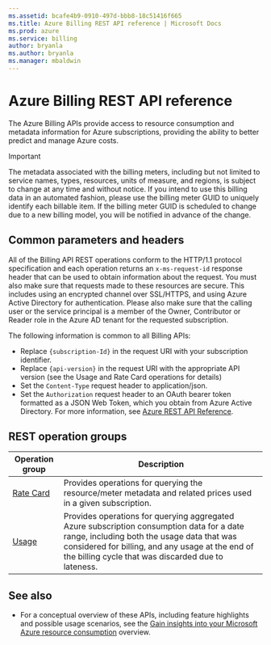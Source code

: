 ```yaml
---
ms.assetid: bcafe4b9-0910-497d-bbb8-18c51416f665
ms.title: Azure Billing REST API reference | Microsoft Docs
ms.prod: azure
ms.service: billing
author: bryanla
ms.author: bryanla
ms.manager: mbaldwin
---
```


# Azure Billing REST API reference

The Azure Billing APIs provide access to resource consumption and metadata information for Azure subscriptions, providing the ability to better predict and manage Azure costs. 

> [!IMPORTANT]  
>  The metadata associated with the billing meters, including but not limited to service names, types, resources, units of measure, and regions, is subject to change at any time and without notice. If you intend to use this billing data in an automated fashion, please use the billing meter GUID to uniquely identify each billable item. If the billing meter GUID is scheduled to change due to a new billing model, you will be notified in advance of the change. 


## Common parameters and headers
All of the Billing API REST operations conform to the HTTP/1.1 protocol specification and each operation returns an `x-ms-request-id` response header that can be used to obtain information about the request. You must also make sure that requests made to these resources are secure. This includes using an encrypted channel over SSL/HTTPS, and using Azure Active Directory for authentication. Please also make sure that the calling user or the service principal is a member of the Owner, Contributor or Reader role in the Azure AD tenant for the requested subscription.

The following information is common to all Billing APIs:

- Replace `{subscription-Id}` in the request URI with your subscription identifier.
- Replace `{api-version}` in the request URI with the appropriate API version (see the Usage and Rate Card operations for details)
- Set the `Content-Type` request header to application/json.
- Set the `Authorization` request header to an OAuth bearer token formatted as a JSON Web Token, which you obtain from Azure Active Directory. For more information, see [Azure REST API Reference](/rest).

## REST operation groups

| Operation group                                    | Description                                                                                                       |
|----------------------------------------------------|-------------------------------------------------------------------------------------------------------------------|
| [Rate Card](~/docs-ref-autogen/commerce/ratecard.json)               | Provides operations for querying the resource/meter metadata and related prices used in a given subscription. |
| [Usage](~/docs-ref-autogen/commerce/usageaggregates.json) | Provides operations for querying aggregated Azure subscription consumption data for a date range, including both the usage data that was considered for billing, and any usage at the end of the billing cycle that was discarded due to lateness.                 |

## See also
- For a conceptual overview of these APIs, including feature highlights and possible usage scenarios, see the [Gain insights into your Microsoft Azure resource consumption](/azure/billing-usage-rate-card-overview) overview. 
